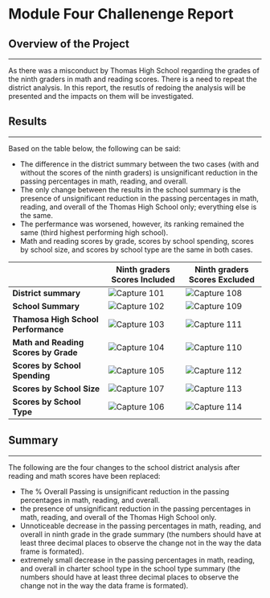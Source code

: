 # Module Four Challenenge Report

## Overview of the Project
---

As there was a misconduct by Thomas High School regarding the grades of the ninth graders in math and reading scores. There is a need to repeat the district analysis. In this report, the resutls of redoing the analysis will be presented and the impacts on them will be investigated. 

## Results
---
Based on the table below, the following can be said: 

- The difference in the district summary between the two cases (with and without the scores of the ninth graders) is unsignificant reduction in the passing percentages in math, reading, and overall. 
- The only change between the results in the school summary is the presence of unsignificant reduction in the passing percentages in math, reading, and overall of the Thomas High School only; everything else is the same. 
- The perfermance was worsened, however, its ranking remained the same (third highest performing high school).
- Math and reading scores by grade, scores by school spending, scores by school size, and scores by school type are the same in both cases. 

|  | Ninth graders Scores Included | Ninth graders Scores Excluded |
| --- | --- | --- |
| **District summary** | ![Capture 101](https://user-images.githubusercontent.com/59425631/126878385-f031703b-ebae-4516-b6d3-a2a1fff48f33.PNG) | ![Capture 108](https://user-images.githubusercontent.com/59425631/126886197-21d489b7-5097-400d-af37-16b85d27996e.PNG) |
| **School Summary** |![Capture 102](https://user-images.githubusercontent.com/59425631/126886026-af76b64b-24e2-4660-92df-9f67ce9a3cd9.PNG) | ![Capture 109](https://user-images.githubusercontent.com/59425631/126886231-027d37df-8a5c-431b-8706-d061b99e8d5d.PNG) | 
| **Thamosa High School Performance** | ![Capture 103](https://user-images.githubusercontent.com/59425631/126886040-d09b3ddc-33f4-4b25-beb6-1c3ca18d5983.PNG) | ![Capture 111](https://user-images.githubusercontent.com/59425631/126886269-482f9a83-7756-4817-8e98-f5005bd640da.PNG) |
| **Math and Reading Scores by Grade**| ![Capture 104](https://user-images.githubusercontent.com/59425631/126886053-7ecb3c58-553a-420d-98c1-a180c056e836.PNG) | ![Capture 110](https://user-images.githubusercontent.com/59425631/126886247-a68ca17e-d627-49b9-8d1a-9d181a4aab3f.PNG) | 
| **Scores by School Spending** | ![Capture 105](https://user-images.githubusercontent.com/59425631/126886100-d833bb6e-b43e-4e56-bdfd-675dda96c9e2.PNG) | ![Capture 112](https://user-images.githubusercontent.com/59425631/126886281-1998d18a-1e0c-4e31-a1f3-e6e7c101d53f.PNG) | 
| **Scores by School Size** | ![Capture 107](https://user-images.githubusercontent.com/59425631/126886168-ac65220c-c562-4019-9ba4-1ce909db6eaa.PNG) | ![Capture 113](https://user-images.githubusercontent.com/59425631/126886295-e06f4211-13d7-41d7-b4e8-a67275acb65b.PNG) | 
| **Scores by School Type** | ![Capture 106](https://user-images.githubusercontent.com/59425631/126886112-0c6f161e-d3d8-4602-a34b-b7f46dbfab02.PNG) | ![Capture 114](https://user-images.githubusercontent.com/59425631/126886308-a36faa48-4504-47b0-8c11-ef2af68e21d9.PNG) |

## Summary
---

The following are the four changes  to the school district analysis after reading and math scores have been replaced: 
- The % Overall Passing is unsignificant reduction in the passing percentages in math, reading, and overall.
- the presence of unsignificant reduction in the passing percentages in math, reading, and overall of the Thomas High School only.
- Unnoticeable decrease in the passing percentages in math, reading, and overall in ninth grade in the grade summary (the numbers should have at least three decimal places to observe the change not in the way the data frame is formated).
- extremely small decrease in the passing percentages in math, reading, and overall in charter school type in the school type summary (the numbers should have at least three decimal places to observe the change not in the way the data frame is formated).
